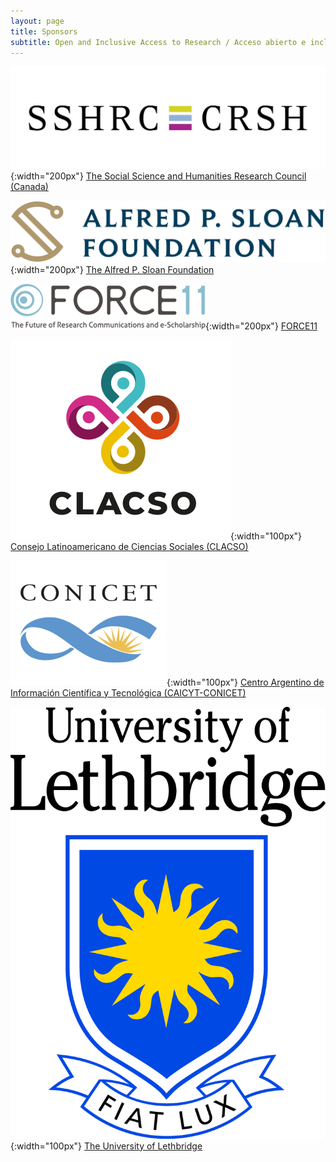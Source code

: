 ```yaml
---
layout: page
title: Sponsors
subtitle: Open and Inclusive Access to Research / Acceso abierto e inclusivo a la investigación
---
```



![SSHRC](assets/img/sshrc.jpeg){:width="200px"} [The Social Science and Humanities Research Council (Canada)](https://www.sshrc-crsh.gc.ca/)

![Sloan](assets/img/sloanLogo.png){:width="200px"} [The Alfred P. Sloan Foundation](https://sloan.org/)

![F11](assets/img/force11-website-logo.png){:width="200px"} [FORCE11](https://force11.org)

![CLASCO](assets/img/Logo-Clacso-2019-transparent.png){:width="100px"} [Consejo Latinoamericano de Ciencias Sociales (CLACSO)](https://www.clacso.org)

![CONICET](assets/img/conicet-logo.png){:width="100px"} [Centro Argentino de Información Científica y Tecnológica (CAICYT-CONICET)](https://www.conicet.gov.ar/caicyt/)

![uleth](assets/img/4colTransparent.png){:width="100px"} [The University of Lethbridge](http://uleth.ca)

